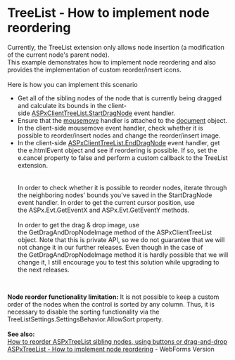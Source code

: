 # TreeList - How to implement node reordering


<p>Currently, the TreeList extension only allows node insertion (a modification of the current node's parent node). <br>This example demonstrates how to implement node reordering and also provides the implementation of custom reorder/insert icons. <br><br>Here is how you can implement this scenario

* Get all of the sibling nodes of the node that is currently being dragged and calculate its bounds in the client-side <a href="https://documentation.devexpress.com/AspNet/DevExpressWebASPxTreeListScriptsASPxClientTreeList_StartDragNodetopic.aspx">ASPxClientTreeList.StartDragNode</a> event handler.
* Ensure that the <a href="http://www.w3schools.com/jsref/event_onmousemove.asp">mousemove</a> handler is attached to the <a href="http://www.w3schools.com/jsref/dom_obj_document.asp">document</a> object. In the client-side mousemove event handler, check whether it is possible to reorder/insert nodes and change the reorder/insert image.
* In the client-side <a href="https://documentation.devexpress.com/AspNet/DevExpressWebASPxTreeListScriptsASPxClientTreeList_EndDragNodetopic.aspx">ASPxClientTreeList.EndDragNode</a> event handler, get the e.htmlEvent object and see if reordering is possible. If so, set the e.cancel property to false and perform a custom callback to the TreeList extension.<br><br><br>In order to check whether it is possible to reorder nodes, iterate through the neighboring nodes' bounds you've saved in the StartDragNode event handler. In order to get the current cursor position, use the ASPx.Evt.GetEventX and ASPx.Evt.GetEventY methods. <br><br>In order to get the drag & drop image, use the GetDragAndDropNodeImage method of the ASPxClientTreeList object. Note that this is private API, so we do not guarantee that we will not change it in our further releases. Even though in the case of the GetDragAndDropNodeImage method it is hardly possible that we will change it, I still encourage you to test this solution while upgrading to the next releases.</p>
<p> </p>
<p><strong>Node reorder functionality limitation:</strong> It is not possible to keep a custom order of the nodes when the control is sorted by any column. Thus, it is necessary to disable the sorting functionality via the TreeListSettings.SettingsBehavior.AllowSort property.<br><br><strong>See also:</strong> <br><a href="https://www.devexpress.com/Support/Center/Example/Details/E3850">How to reorder ASPxTreeList sibling nodes, using buttons or drag-and-drop</a><br><a href="https://www.devexpress.com/Support/Center/p/T604737">ASPxTreeList - How to implement node reordering</a> - WebForms Version</p>

<br/>


